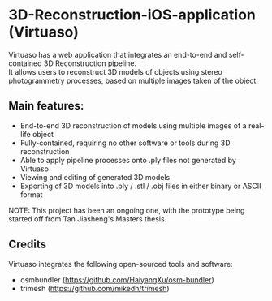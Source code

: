 # 3D-Reconstruction-iOS-application (Virtuaso)
Virtuaso has a web application that integrates an end-to-end and self-contained 3D Reconstruction pipeline. <br>
It allows users to reconstruct 3D models of objects using stereo photogrammetry processes, based on multiple images taken of the object.

## Main features:
- End-to-end 3D reconstruction of models using multiple images of a real-life object
- Fully-contained, requiring no other software or tools during 3D reconstruction
- Able to apply pipeline processes onto .ply files not generated by Virtuaso
- Viewing and editing of generated 3D models
- Exporting of 3D models into .ply / .stl / .obj files in either binary or ASCII format

NOTE: This project has been an ongoing one, with the prototype being started off from Tan Jiasheng's Masters thesis.

## Credits
Virtuaso integrates the following open-sourced tools and software: 
- osmbundler (https://github.com/HaiyangXu/osm-bundler)
- trimesh (https://github.com/mikedh/trimesh)
